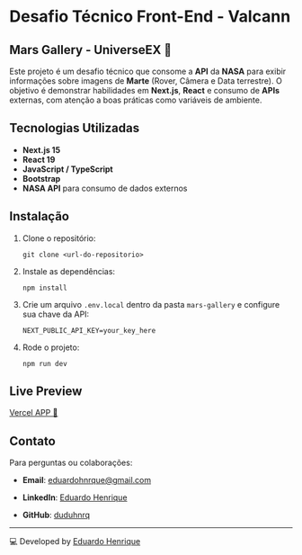 # Desafio Técnico Front-End - Valcann

## Mars Gallery - UniverseEX 🚀

Este projeto é um desafio técnico que consome a **API** da **NASA** para exibir informações sobre imagens de **Marte** (Rover, Câmera e Data terrestre). O objetivo é demonstrar habilidades em **Next.js**, **React** e consumo de **APIs** externas, com atenção a boas práticas como variáveis de ambiente.

## Tecnologias Utilizadas

- **Next.js 15**
- **React 19**
- **JavaScript / TypeScript**
- **Bootstrap**
- **NASA API** para consumo de dados externos

## Instalação

1. Clone o repositório:
   ```
   git clone <url-do-repositorio>
   ```
   
2. Instale as dependências:
   ```
   npm install
   ```

3. Crie um arquivo `.env.local` dentro da pasta `mars-gallery` e configure sua chave da API:
   ```
   NEXT_PUBLIC_API_KEY=your_key_here
   ```

4. Rode o projeto:
   ```
   npm run dev
   ```

## Live Preview

[Vercel APP 🎥](https://valcann-mars-gallery-g9y9kjz92-eduardos-projects-4122b754.vercel.app)

## Contato

Para perguntas ou colaborações:

- **Email**: eduardohnrque@gmail.com

- **LinkedIn**: [Eduardo Henrique](https://www.linkedin.com/in/eduardo-hnrque)

- **GitHub**: [duduhnrq](https://github.com/duduhnrq)

---

💻 Developed by [Eduardo Henrique](https://github.com/duduhnrq)
